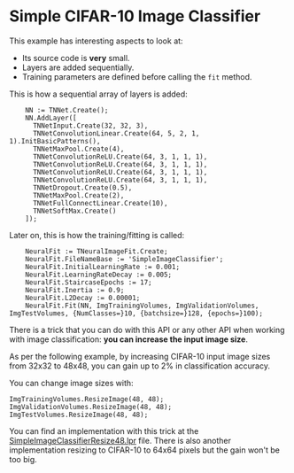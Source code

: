 # Simple CIFAR-10 Image Classifier
This example has interesting aspects to look at:
* Its source code is **very** small.
* Layers are added sequentially.
* Training parameters are defined before calling the `fit` method.

This is how a sequential array of layers is added:
```
    NN := TNNet.Create();
    NN.AddLayer([
      TNNetInput.Create(32, 32, 3),
      TNNetConvolutionLinear.Create(64, 5, 2, 1, 1).InitBasicPatterns(),
      TNNetMaxPool.Create(4),
      TNNetConvolutionReLU.Create(64, 3, 1, 1, 1),
      TNNetConvolutionReLU.Create(64, 3, 1, 1, 1),
      TNNetConvolutionReLU.Create(64, 3, 1, 1, 1),
      TNNetConvolutionReLU.Create(64, 3, 1, 1, 1),
      TNNetDropout.Create(0.5),
      TNNetMaxPool.Create(2),
      TNNetFullConnectLinear.Create(10),
      TNNetSoftMax.Create()
    ]);
```

Later on, this is how the training/fitting is called:

```
    NeuralFit := TNeuralImageFit.Create;
    NeuralFit.FileNameBase := 'SimpleImageClassifier';
    NeuralFit.InitialLearningRate := 0.001;
    NeuralFit.LearningRateDecay := 0.005;
    NeuralFit.StaircaseEpochs := 17;
    NeuralFit.Inertia := 0.9;
    NeuralFit.L2Decay := 0.00001;
    NeuralFit.Fit(NN, ImgTrainingVolumes, ImgValidationVolumes, ImgTestVolumes, {NumClasses=}10, {batchsize=}128, {epochs=}100);
```

There is a trick that you can do with this API or any other API when working with image classification: **you can increase the input image size**.

As per the following example, by increasing CIFAR-10 input image sizes from 32x32 to 48x48, you can gain up to 2% in classification accuracy.

You can change image sizes with:
```
ImgTrainingVolumes.ResizeImage(48, 48);
ImgValidationVolumes.ResizeImage(48, 48);
ImgTestVolumes.ResizeImage(48, 48);
```

You can find an implementation with this trick at the [SimpleImageClassifierResize48.lpr](https://github.com/joaopauloschuler/neural-api/blob/master/examples/SimpleImageClassifier/SimpleImageClassifierResize48.lpr) file. There is also another implementation resizing to CIFAR-10 to 64x64 pixels but the gain won't be too big.
